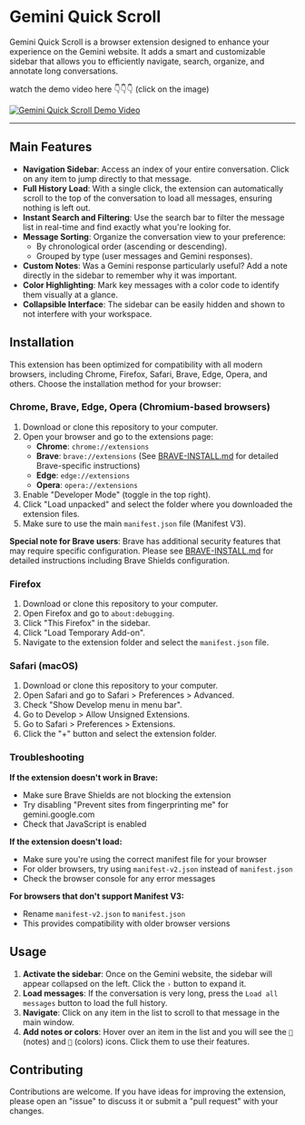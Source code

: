 # Gemini Quick Scroll

Gemini Quick Scroll is a browser extension designed to enhance your experience on the Gemini website. It adds a smart and customizable sidebar that allows you to efficiently navigate, search, organize, and annotate long conversations.

watch the demo video here 👇👇👇 (click on the image)

[![Gemini Quick Scroll Demo Video](https://img.youtube.com/vi/ltvpn1mafE8/maxresdefault.jpg)](https://www.youtube.com/watch?v=ltvpn1mafE8)


---

## Main Features

* **Navigation Sidebar**: Access an index of your entire conversation. Click on any item to jump directly to that message.
* **Full History Load**: With a single click, the extension can automatically scroll to the top of the conversation to load all messages, ensuring nothing is left out.
* **Instant Search and Filtering**: Use the search bar to filter the message list in real-time and find exactly what you're looking for.
* **Message Sorting**: Organize the conversation view to your preference:
    * By chronological order (ascending or descending).
    * Grouped by type (user messages and Gemini responses).
* **Custom Notes**: Was a Gemini response particularly useful? Add a note directly in the sidebar to remember why it was important.
* **Color Highlighting**: Mark key messages with a color code to identify them visually at a glance.
* **Collapsible Interface**: The sidebar can be easily hidden and shown to not interfere with your workspace.

## Installation

This extension has been optimized for compatibility with all modern browsers, including Chrome, Firefox, Safari, Brave, Edge, Opera, and others. Choose the installation method for your browser:

### Chrome, Brave, Edge, Opera (Chromium-based browsers)

1. Download or clone this repository to your computer.
2. Open your browser and go to the extensions page:
   - **Chrome**: `chrome://extensions`
   - **Brave**: `brave://extensions` (See [BRAVE-INSTALL.md](BRAVE-INSTALL.md) for detailed Brave-specific instructions)
   - **Edge**: `edge://extensions`
   - **Opera**: `opera://extensions`
3. Enable "Developer Mode" (toggle in the top right).
4. Click "Load unpacked" and select the folder where you downloaded the extension files.
5. Make sure to use the main `manifest.json` file (Manifest V3).

**Special note for Brave users**: Brave has additional security features that may require specific configuration. Please see [BRAVE-INSTALL.md](BRAVE-INSTALL.md) for detailed instructions including Brave Shields configuration.

### Firefox

1. Download or clone this repository to your computer.
2. Open Firefox and go to `about:debugging`.
3. Click "This Firefox" in the sidebar.
4. Click "Load Temporary Add-on".
5. Navigate to the extension folder and select the `manifest.json` file.

### Safari (macOS)

1. Download or clone this repository to your computer.
2. Open Safari and go to Safari > Preferences > Advanced.
3. Check "Show Develop menu in menu bar".
4. Go to Develop > Allow Unsigned Extensions.
5. Go to Safari > Preferences > Extensions.
6. Click the "+" button and select the extension folder.

### Troubleshooting

**If the extension doesn't work in Brave:**
- Make sure Brave Shields are not blocking the extension
- Try disabling "Prevent sites from fingerprinting me" for gemini.google.com
- Check that JavaScript is enabled

**If the extension doesn't load:**
- Make sure you're using the correct manifest file for your browser
- For older browsers, try using `manifest-v2.json` instead of `manifest.json`
- Check the browser console for any error messages

**For browsers that don't support Manifest V3:**
- Rename `manifest-v2.json` to `manifest.json`
- This provides compatibility with older browser versions

## Usage

1.  **Activate the sidebar**: Once on the Gemini website, the sidebar will appear collapsed on the left. Click the `›` button to expand it.
2.  **Load messages**: If the conversation is very long, press the `Load all messages` button to load the full history.
3.  **Navigate**: Click on any item in the list to scroll to that message in the main window.
4.  **Add notes or colors**: Hover over an item in the list and you will see the `📝` (notes) and `🎨` (colors) icons. Click them to use their features.

## Contributing

Contributions are welcome. If you have ideas for improving the extension, please open an "issue" to discuss it or submit a "pull request" with your changes.
